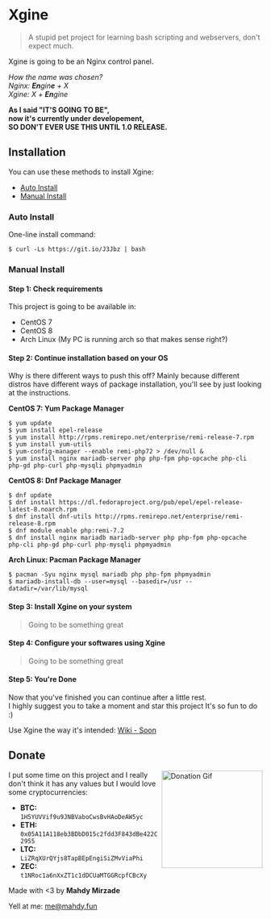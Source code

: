 # Xgine

> A stupid pet project for learning bash scripting and webservers, don't expect much.

Xgine is going to be an Nginx control panel.

_How the name was chosen?<br/>
Nginx: **En**gin**e** + X<br/>
Xgine: X + **En**gine_

**As I said "IT'S GOING TO BE",<br/>
now it's currently under developement,<br/>
SO DON'T EVER USE THIS UNTIL 1.0 RELEASE.**

## Installation
You can use these methods to install Xgine:
- [Auto Install](#auto-install)
- [Manual Install](#manual-install)

### Auto Install
One-line install command:
```
$ curl -Ls https://git.io/J3Jbz | bash
```

### Manual Install
#### Step 1: Check requirements
This project is going to be available in:
- CentOS 7
- CentOS 8
- Arch Linux (My PC is running arch so that makes sense right?)

#### Step 2: Continue installation based on your OS
Why is there different ways to push this off? Mainly because different distros have different ways of package installation, you'll see by just looking at the instructions.

**CentOS 7: Yum Package Manager**
```
$ yum update
$ yum install epel-release 
$ yum install http://rpms.remirepo.net/enterprise/remi-release-7.rpm
$ yum install yum-utils
$ yum-config-manager --enable remi-php72 > /dev/null &
$ yum install nginx mariadb-server php php-fpm php-opcache php-cli php-gd php-curl php-mysqli phpmyadmin
```

**CentOS 8: Dnf Package Manager**
```
$ dnf update
$ dnf install https://dl.fedoraproject.org/pub/epel/epel-release-latest-8.noarch.rpm
$ dnf install dnf-utils http://rpms.remirepo.net/enterprise/remi-release-8.rpm
$ dnf module enable php:remi-7.2
$ dnf install nginx mariadb mariadb-server php php-fpm php-opcache php-cli php-gd php-curl php-mysqli phpmyadmin
```

**Arch Linux: Pacman Package Manager**
```
$ pacman -Syu nginx mysql mariadb php php-fpm phpmyadmin
$ mariadb-install-db --user=mysql --basedir=/usr --datadir=/var/lib/mysql
```

#### Step 3: Install Xgine on your system
> Going to be something great

#### Step 4: Configure your softwares using Xgine
> Going to be something great

#### Step 5: You're Done
Now that you've finished you can continue after a little rest.<br/>
I highly suggest you to take a moment and star this project It's so fun to do :)

Use Xgine the way it's intended:
[Wiki - Soon](#)

## Donate
<a href="https://raw.githubusercontent.com/mahdymirzade/mahdymirzade/main/assets/dotfiles/heart.gif"><img src="https://raw.githubusercontent.com/mahdymirzade/mahdymirzade/main/assets/dotfiles/lq/heart.gif" alt="Donation Gif" width="200" height="193" align="right"></a>
I put some time on this project and I really don't think it has any values but I would love some cryptocurrencies:
- **BTC:** `1H5YUVVif9u9JNBVaboCwsBvHAoDeAW5yc`
- **ETH:** `0x05A11A118eb3BDbD015c2fdd3F843dBe422C2955`
- **LTC:** `LiZRqXUrQYjs8TapBEpEngiSiZMvViaPhi`
- **ZEC:** `t1NRoc1a6nXxZT1c1dDCUaMTGGRcpfCBcXy`

Made with <3 by **Mahdy Mirzade**

Yell at me: [me@mahdy.fun](mailto:me@mahdy.fun)
